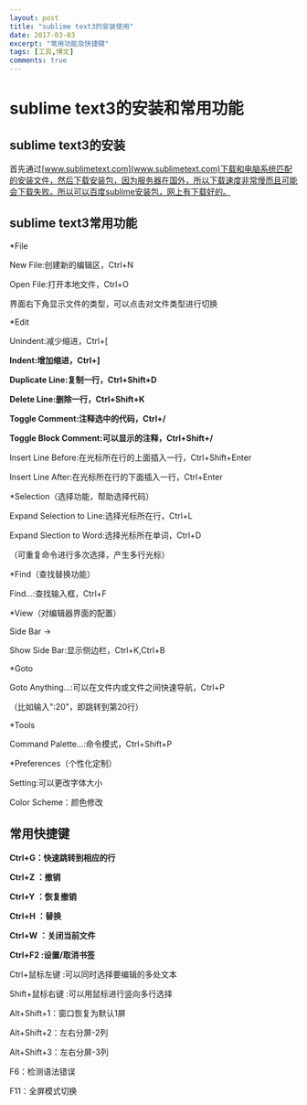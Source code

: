 ```yaml
---
layout: post
title: "sublime text3的安装使用"
date: 2017-03-03
excerpt: "常用功能及快捷键"
tags: [工具,博文]
comments: true
---
```


# sublime text3的安装和常用功能 

## sublime text3的安装

首先通过[www.sublimetext.com](www.sublimetext.com)下载和电脑系统匹配的安装文件，然后下载安装包，因为服务器在国外，所以下载速度非常慢而且可能会下载失败。所以可以百度sublime安装包，网上有下载好的。

## sublime text3常用功能

*File

New File:创建新的编辑区，Ctrl+N

Open File:打开本地文件，Ctrl+O

界面右下角显示文件的类型，可以点击对文件类型进行切换


*Edit

Unindent:减少缩进，Ctrl+[

**Indent:增加缩进，Ctrl+]**

**Duplicate Line:复制一行，Ctrl+Shift+D**

**Delete Line:删除一行，Ctrl+Shift+K**

**Toggle Comment:注释选中的代码，Ctrl+/**

**Toggle Block Comment:可以显示的注释，Ctrl+Shift+/**

Insert Line Before:在光标所在行的上面插入一行，Ctrl+Shift+Enter

Insert Line After:在光标所在行的下面插入一行，Ctrl+Enter


*Selection（选择功能，帮助选择代码）

Expand Selection to Line:选择光标所在行，Ctrl+L

Expand Slection to Word:选择光标所在单词，Ctrl+D

（可重复命令进行多次选择，产生多行光标）


*Find（查找替换功能）

Find...:查找输入框，Ctrl+F


*View（对编辑器界面的配置）

Side Bar ->

Show Side Bar:显示侧边栏，Ctrl+K,Ctrl+B


*Goto 

Goto Anything...:可以在文件内或文件之间快速导航，Ctrl+P

（比如输入":20"，即跳转到第20行）


*Tools 

Command Palette...:命令模式，Ctrl+Shift+P


*Preferences（个性化定制）

Setting:可以更改字体大小

Color Scheme：颜色修改


## 常用快捷键

**Ctrl+G：快速跳转到相应的行**

**Ctrl+Z ：撤销**

**Ctrl+Y ：恢复撤销**

**Ctrl+H ：替换**

**Ctrl+W ：关闭当前文件**

**Ctrl+F2 :设置/取消书签**

Ctrl+鼠标左键 :可以同时选择要编辑的多处文本

Shift+鼠标右键 :可以用鼠标进行竖向多行选择

Alt+Shift+1：窗口恢复为默认1屏

Alt+Shift+2：左右分屏-2列

Alt+Shift+3：左右分屏-3列

F6：检测语法错误

F11：全屏模式切换








